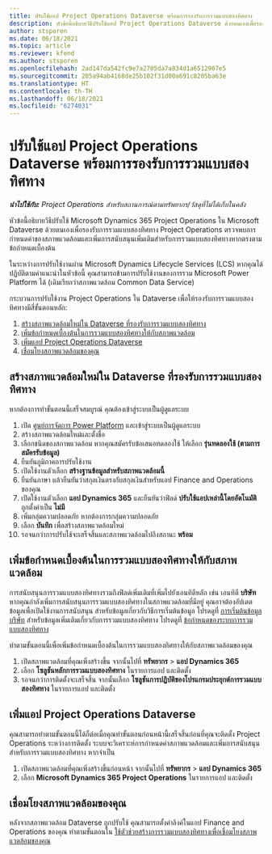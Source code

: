 ```yaml
---
title: ปรับใช้แอป Project Operations Dataverse พร้อมการรองรับการรวมแบบสองทิศทาง
description: หัวข้อนี้อธิบายวิธีปรับใช้แอป Project Operations Dataverse ด้วยตนเองเพื่อรองรับการรวมแบบสองทิศทาง
author: stsporen
ms.date: 06/18/2021
ms.topic: article
ms.reviewer: kfend
ms.author: stsporen
ms.openlocfilehash: 2ad147da542fc9e7a2705da7a834d1a6512907e5
ms.sourcegitcommit: 205a94ab4168de25b102f31d00a691c8205ba63e
ms.translationtype: HT
ms.contentlocale: th-TH
ms.lasthandoff: 06/18/2021
ms.locfileid: "6274031"
---
```

# <a name="manually-deploy-the-project-operations-dataverse-app-with-dual-write-support"></a>ปรับใช้แอป Project Operations Dataverse พร้อมการรองรับการรวมแบบสองทิศทาง

_**นำไปใช้กับ:** Project Operations สำหรับสถานการณ์ตามทรัพยากร/วัสดุที่ไม่ได้เก็บในคลัง_

หัวข้อนี้อธิบายวิธีปรับใช้ Microsoft Dynamics 365 Project Operations ใน Microsoft Dataverse ด้วยตนเองเพื่อรองรับการรวมแบบสองทิศทาง Project Operations ตรวจพบการกำหนดค่าของสภาพแวดล้อมและเพิ่มการสนับสนุนเพิ่มเติมสำหรับการรวมแบบสองทิศทางหากตรงตามข้อกำหนดเบื้องต้น

ในระหว่างการปรับใช้งานผ่าน Microsoft Dynamics Lifecycle Services (LCS) หากคุณได้ปฏิบัติตามคำแนะนำในหัวข้อนี้ คุณสามารถข้ามการปรับใช้งานของการรวม Microsoft Power Platform ได้ (เดิมเรียกว่าสภาพแวดล้อม Common Data Service)

กระบวนการปรับใช้งาน Project Operations ใน Dataverse เพื่อให้รองรับการรวมแบบสองทิศทางมีสี่ขั้นตอนหลัก:

1. [สร้างสภาพแวดล้อมใหม่ใน Dataverse ที่รองรับการรวมแบบสองทิศทาง](#create)
2. [เพิ่มข้อกำหนดเบื้องต้นในการรวมแบบสองทิศทางให้กับสภาพแวดล้อม](#prerequisites)
3. [เพิ่มแอป Project Operations Dataverse](#dataverse)
4. [เชื่อมโยงสภาพแวดล้อมของคุณ](#link)

## <a name="create-a-new-environment-in-dataverse-that-supports-dual-write"></a><a name="create"></a>สร้างสภาพแวดล้อมใหม่ใน Dataverse ที่รองรับการรวมแบบสองทิศทาง

หากต้องการทำขั้นตอนนี้เสร็จสมบูรณ์ คุณต้องเข้าสู่ระบบเป็นผู้ดูแลระบบ

1. เปิด [ศูนย์การจัดการ Power Platform](https://admin.powerplatform.com) และเข้าสู่ระบบเป็นผู้ดูแลระบบ
2. สร้างสภาพแวดล้อมใหม่และตั้งชื่อ
3. เลือกชนิดของสภาพแวดล้อม หากคุณสมัครรับข้อเสนอทดลองใช้ ให้เลือก **รุ่นทดลองใช้ (ตามการสมัครรับข้อมูล)**
4. ยืนยันภูมิภาคการปรับใช้งาน
5. เปิดใช้งานตัวเลือก **สร้างฐานข้อมูลสำหรับสภาพแวดล้อมนี้** 
6. ยืนยันภาษา แล้วยืนยันว่าสกุลเงินตรงกับสกุลเงินสำหรับแอป Finance and Operations ของคุณ
7. เปิดใช้งานตัวเลือก **แอป Dynamics 365** และยืนยันว่าฟิลด์ **ปรับใช้แอปเหล่านี้โดยอัตโนมัติ** ถูกตั้งค่าเป็น **ไม่มี**
8. เพิ่มกลุ่มความปลอดภัย หากต้องการกลุ่มความปลอดภัย
9. เลือก **บันทึก** เพื่อสร้างสภาพแวดล้อมใหม่
10. รอจนกว่าการปรับใช้จะเสร็จสิ้นและสภาพแวดล้อมไปถึงสถานะ **พร้อม**

## <a name="add-dual-write-prerequisites-to-the-environment"></a><a name="prerequisites"></a>เพิ่มข้อกำหนดเบื้องต้นในการรวมแบบสองทิศทางให้กับสภาพแวดล้อม

การสนับสนุนการรวมแบบสองทิศทางรวมถึงฟิลด์เพิ่มเติมที่เพิ่มไปยังเอนทิตีหลัก เช่น เอนทิตี **บริษัท** หากคุณกำลังเพิ่มการสนับสนุนการรวมแบบสองทิศทางในสภาพแวดล้อมที่มีอยู่ คุณอาจต้องอัปเดตข้อมูลเพื่อเปิดใช้งานการสนับสนุน สำหรับข้อมูลเกี่ยวกับวิธีการเริ่มต้นข้อมูล โปรดดูที่ [การเริ่มต้นข้อมูลบริษัท](/dynamics365/fin-ops-core/dev-itpro/data-entities/dual-write/bootstrap-company-data) สำหรับข้อมูลเพิ่มเติมเกี่ยวกับการรวมแบบสองทิศทาง โปรดดูที่ [ข้อกำหนดของระบบการรวมแบบสองทิศทาง](/dynamics365/fin-ops-core/dev-itpro/data-entities/dual-write/dual-write-system-req)

ทำตามขั้นตอนนี้เพื่อเพิ่มข้อกำหนดเบื้องต้นในการรวมแบบสองทิศทางให้กับสภาพแวดล้อมของคุณ

1. เปิดสภาพแวดล้อมที่คุณเพิ่งสร้างขึ้น จากนั้นไปที่ **ทรัพยากร** \> **แอป Dynamics 365**
2. เลือก **โซลูชันหลักการรวมแบบสองทิศทาง** ในรายการแอป และติดตั้ง
3. รอจนกว่าการติดตั้งจะเสร็จสิ้น จากนั้นเลือก **โซลูชันการปฏิบัติของโปรแกรมประยุกต์การรวมแบบสองทิศทาง** ในรายการแอป และติดตั้ง

## <a name="add-the-project-operations-dataverse-app"></a><a name="dataverse"></a>เพิ่มแอป Project Operations Dataverse

คุณสามารถทำตามขั้นตอนนี้ได้ก็ต่อเมื่อคุณทำขั้นตอนก่อนหน้านี้เสร็จสิ้นก่อนที่คุณจะติดตั้ง Project Operations ระหว่างการติดตั้ง ระบบจะวิเคราะห์การกำหนดค่าสภาพแวดล้อมและเพิ่มการสนับสนุนสำหรับการรวมแบบสองทิศทาง หากจำเป็น

1. เปิดสภาพแวดล้อมที่คุณเพิ่งสร้างขึ้นก่อนหน้า จากนั้นไปที่ **ทรัพยากร** \> **แอป Dynamics 365**
2. เลือก **Microsoft Dynamics 365 Project Operations** ในรายการแอป และติดตั้ง

## <a name="link-your-environments"></a><a name="link"></a>เชื่อมโยงสภาพแวดล้อมของคุณ

หลังจากสภาพแวดล้อม Dataverse ถูกปรับใช้ คุณสามารถตั้งค่าลิงค์ในแอป Finance and Operations ของคุณ ทำตามขั้นตอนใน [ใช้ตัวช่วยสร้างการรวมแบบสองทิศทางเพื่อเชื่อมโยงสภาพแวดล้อมของคุณ](/dynamics365/fin-ops-core/dev-itpro/data-entities/dual-write/link-your-environment)
